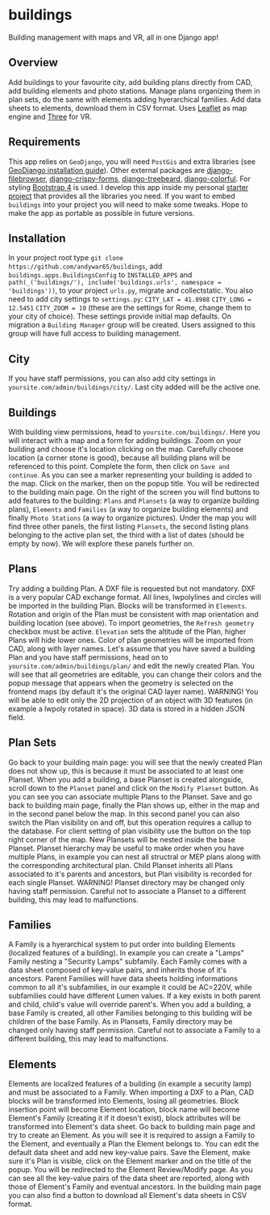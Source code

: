# buildings
Building management with maps and VR, all in one Django app!
## Overview
Add buildings to your favourite city, add building plans directly from CAD, add building elements and photo stations. Manage plans organizing them in plan sets, do the same with elements adding hyerarchical families. Add data sheets to elements, download them in CSV format. Uses [Leaflet](https://leafletjs.com/) as map engine and [Three](https://threejs.org/) for VR.
## Requirements
This app relies on `GeoDjango`, you will need `PostGis` and extra libraries (see [GeoDjango installation guide](https://docs.djangoproject.com/en/3.2/ref/contrib/gis/install/)). Other external packages are [django-filebrowser](https://django-filebrowser.readthedocs.io/en/latest/), [django-crispy-forms](https://django-crispy-forms.readthedocs.io/en/latest/), [django-treebeard](https://django-treebeard.readthedocs.io/en/latest/), [django-colorful](https://pypi.org/project/django-colorful/). For styling [Bootstrap 4](https://getbootstrap.com/) is used. I develop this app inside my personal [starter project](https://github.com/andywar65/project_repo/tree/archi_repo_2) that provides all the libraries you need. If you want to embed `buildings` into your project you will need to make some tweaks. Hope to make the app as portable as possible in future versions.
## Installation
In your project root type `git clone https://github.com/andywar65/buildings`, add `buildings.apps.BuildingsConfig` to `INSTALLED_APPS` and `path(_('buildings/'), include('buildings.urls', namespace = 'buildings'))`, to your project `urls.py`, migrate and collectstatic. You also need to add city settings to `settings.py`:
`CITY_LAT = 41.8988`
`CITY_LONG = 12.5451`
`CITY_ZOOM = 10`
(these are the settings for Rome, change them to your city of choice). These settings provide
initial map defaults. On migration a `Building Manager` group will be created. Users assigned to this group will have full access to building management.
## City
If you have staff permissions, you can also add city settings in `yoursite.com/admin/buildings/city/`. Last city added will be the active one.
## Buildings
With building view permissions, head to `yoursite.com/buildings/`. Here you will interact with a map and a form for adding buildings. Zoom on your building and choose it's location clicking on the map. Carefully choose location (a corner stone is good), because all building plans will be referenced to this point. Complete the form, then click on `Save and continue`. As you can see a marker representing your building is added to the map. Click on the marker, then on the popup title. You will be redirected to the building main page. On the right of the screen you will find buttons to add features to the building: `Plans` and `Plansets` (a way to organize building plans), `Elements` and `Families` (a way to organize building elements) and finally `Photo Stations` (a way to organize pictures). Under the map you will find three other panels, the first listing `Plansets`, the second listing plans belonging to the active plan set, the third with a list of dates (should be empty by now). We will explore these panels further on.
## Plans
Try adding a building Plan. A DXF file is requested but not mandatory. DXF is a very popular CAD exchange format. All lines, lwpolylines and circles will be imported in the building Plan. Blocks will be transformed in `Elements`. Rotation and origin of the Plan must be consistent with map orientation and building location (see above). To import geometries, the `Refresh geometry` checkbox must be active. `Elevation` sets the altitude of the Plan, higher Plans will hide lower ones. Color of plan geometries will be imported from CAD, along with layer names.
Let's assume that you have saved a building Plan and you have staff permissions, head on to `yoursite.com/admin/buildings/plan/` and edit the newly created Plan. You will see that all geometries are editable, you can change their colors and the popup message that appears when the geometry is selected on the frontend maps (by default it's the original CAD layer name). WARNING! You will be able to edit only the 2D projection of an object with 3D features (in example a lwpoly rotated in space). 3D data is stored in a hidden JSON field.
## Plan Sets
Go back to your building main page: you will see that the newly created Plan does not show up, this is because it must be associated to at least one Planset. When you add a building, a base Planset is created alongside, scroll down to the `Planset` panel and click on the `Modify Planset` button.
As you can see you can associate multiple Plans to the Planset. Save and go back to building main page, finally the Plan shows up, either in the map and in the second panel below the map. In this second panel you can also switch the Plan visibility on and off, but this operation requires a callup to the database. For client setting of plan visibility use the button on the top right corner of the map.
New Plansets will be nested inside the base Planset. Planset hierarchy may be useful to make order when you have multiple Plans, in example you can nest all structral or MEP plans along with the corresponding architectural plan. Child Planset inherits all Plans associated to it's parents and ancestors, but Plan visibility is recorded for each single Planset. WARNING! Planset directory may be changed only having staff permission. Careful not to associate a Planset to a different building, this may lead to malfunctions.
## Families
A Family is a hyerarchical system to put order into building Elements (localized features of a building). In example you can create a "Lamps" Family nesting a "Security Lamps" subfamily. Each Family comes with a data sheet composed of key-value pairs, and inherits those of it's ancestors. Parent Families will have data sheets holding informations common to all it's subfamilies, in our example it could be AC=220V, while subfamilies could have different Lumen values. If a key exists in both parent and child, child's value will override parent's.
When you add a building, a base Family is created, all other Families belonging to this building will be children of the base Family. As in Plansets, Family directory may be changed only having staff permission. Careful not to associate a Family to a different building, this may lead to malfunctions.
## Elements
Elements are localized features of a building (in example a security lamp) and must be associated to a Family. When importing a DXF to a Plan, CAD blocks will be transformed into Elements, losing all geometries. Block insertion point will become Element location, block name will become Element's Family (creating it if it doesn't exist), block attributes will be transformed into Element's data sheet. Go back to building main page and try to create an Element. As you will see it is required to assign a Family to the Element, and eventually a Plan the Element belongs to. You can edit the default data sheet and add new key-value pairs. Save the Element, make sure it's Plan is visible, click on the Element marker and on the title of the popup. You will be redirected to the Element Review/Modify page. As you can see all the key-value pairs of the data sheet are reported, along with those of Element's Family and eventual ancestors.
In the building main page you can also find a button to download all Element's data sheets in CSV format.
